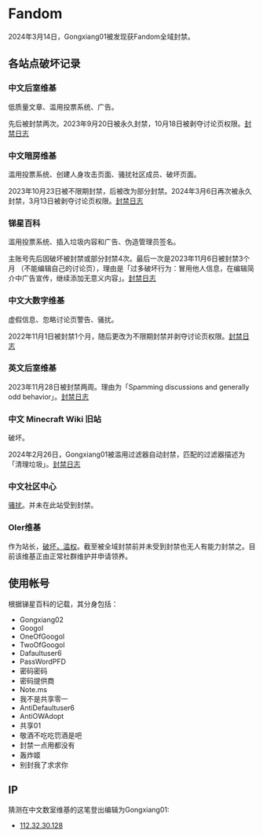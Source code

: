 # Fandom
2024年3月14日，Gongxiang01被发现获Fandom全域封禁。

## 各站点破坏记录

### 中文后室维基
低质量文章、滥用投票系统、广告。

先后被封禁两次。2023年9月20日被永久封禁，10月18日被剥夺讨论页权限。[封禁日志](https://backrooms.fandom.com/zh/wiki/Special:%E6%97%A5%E5%BF%97/block?page=User%3AGongxiang01)

### 中文暗房维基
滥用投票系统、创建人身攻击页面、骚扰社区成员、破坏页面。

2023年10月23日被不限期封禁，后被改为部分封禁。2024年3月6日再次被永久封禁，3月13日被剥夺讨论页权限。[封禁日志](https://darkrooms.fandom.com/zh/wiki/Special:%E6%97%A5%E5%BF%97/block?page=User%3AGongxiang01)

### 锑星百科
滥用投票系统、插入垃圾内容和广告、伪造管理员签名。

主账号先后因破坏被封禁或部分封禁4次。最后一次是2023年11月6日被封禁3个月 （不能编辑自己的讨论页），理由是「过多破坏行为：冒用他人信息，在编辑简介中广告宣传，继续添加无意义内容」。[封禁日志](https://antimony.fandom.com/zh/wiki/Special:%E6%97%A5%E5%BF%97/block?page=User%3AGongxiang01)

### 中文大数字维基
虚假信息、忽略讨论页警告、骚扰。

2022年11月1日被封禁1个月，随后更改为不限期封禁并剥夺讨论页权限。[封禁日志](https://googology.fandom.com/zh/wiki/Special:%E6%97%A5%E5%BF%97/block?page=User%3AGongxiang01)

### 英文后室维基
2023年11月28日被封禁两周。理由为「Spamming discussions and generally odd behavior」。[封禁日志](https://backrooms.fandom.com/wiki/Special:Log/block?page=User%3AGongxiang01)

### 中文 Minecraft Wiki 旧站
破坏。

2024年2月26日，Gongxiang01被滥用过滤器自动封禁，匹配的过滤器描述为「清理垃圾」。[封禁日志](https://minecraft.fandom.com/zh/wiki/Special:%E6%97%A5%E5%BF%97/block?page=User%3AGongxiang01)

### 中文社区中心
[骚扰](https://community.fandom.com/zh/wiki/%E7%95%99%E8%A8%80%E5%A2%99:P%E9%80%B2%E5%A4%A7%E5%A5%BD%E3%81%8Dbot)。并未在此站受到封禁。

### OIer维基
作为站长，[破坏，滥权](https://oier.fandom.com/zh/wiki/OIer_Wiki:%E7%AC%AC%E4%BA%8C%E6%AC%A1%E5%A4%A7%E8%A7%84%E6%A8%A1%E5%9F%BA%E5%BB%BA)。截至被全域封禁前并未受到封禁也无人有能力封禁之。目前该维基正由正常社群维护并申请领养。

## 使用帐号
根据锑星百科的记载，其分身包括：
- Gongxiang02
- Googol
- OneOfGoogol
- TwoOfGoogol
- Dafaultuser6
- PassWordPFD
- 密码密码
- 密码提供商
- Note.ms
- 我不是共享零一
- AntiDefaultuser6
- AntiOWAdopt
- 共享01
- 敬酒不吃吃罚酒是吧
- 封禁一点用都没有
- 轰炸姬
- 别封我了求求你

## IP
猜测在中文数室维基的这笔登出编辑为Gongxiang01:
- [112.32.30.128](https://mathrooms.fandom.com/zh/wiki/%E7%95%99%E8%A8%80%E5%A2%99:Gongxiang01)
